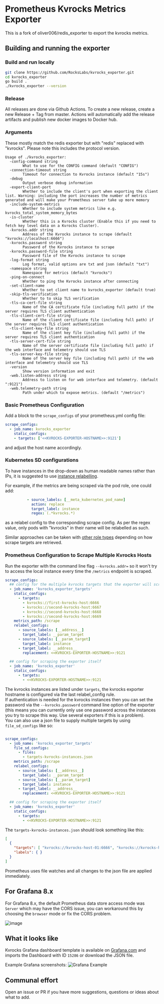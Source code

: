 # Prometheus Kvrocks Metrics Exporter

This is a fork of oliver006/redis_exporter to export the kvrocks metrics.

## Building and running the exporter

### Build and run locally

```sh
git clone https://github.com/RocksLabs/kvrocks_exporter.git
cd kvrocks_exporter
go build .
./kvrocks_exporter --version
```

### Release

All releases are done via Github Actions. To create a new release, create a new Release + Tag from master.
Actions will automatically add the release artifacts and publish new docker images to Docker hub.

### Arguments

These mostly match the redis exporter but with "redis" replaced with "kvrocks". Please note this includes the protocol version.

```
Usage of ./kvrocks_exporter:
  -config-command string
        What to use for the CONFIG command (default "CONFIG")
  -connection-timeout string
        Timeout for connection to Kvrocks instance (default "15s")
  -debug
        Output verbose debug information
  -export-client-port
        Whether to include the client's port when exporting the client list. Warning: including the port increases the number of metrics generated and will make your Prometheus server take up more memory
  -include-system-metrics
        Whether to include system metrics like e.g. kvrocks_total_system_memory_bytes
  -is-cluster
        Whether this is a Kvrocks cluster (Enable this if you need to fetch key level data on a Kvrocks Cluster).
  -kvrocks.addr string
        Address of the Kvrocks instance to scrape (default "kvrocks://localhost:6666")
  -kvrocks.password string
        Password of the Kvrocks instance to scrape
  -kvrocks.password-file string
        Password file of the Kvrocks instance to scrape
  -log-format string
        Log format, valid options are txt and json (default "txt")
  -namespace string
        Namespace for metrics (default "kvrocks")
  -ping-on-connect
        Whether to ping the Kvrocks instance after connecting
  -set-client-name
        Whether to set client name to kvrocks_exporter (default true)
  -skip-tls-verification
        Whether to to skip TLS verification
  -tls-ca-cert-file string
        Name of the CA certificate file (including full path) if the server requires TLS client authentication
  -tls-client-cert-file string
        Name of the client certificate file (including full path) if the server requires TLS client authentication
  -tls-client-key-file string
        Name of the client key file (including full path) if the server requires TLS client authentication
  -tls-server-cert-file string
        Name of the server certificate file (including full path) if the web interface and telemetry should use TLS
  -tls-server-key-file string
        Name of the server key file (including full path) if the web interface and telemetry should use TLS
  -version
        Show version information and exit
  -web.listen-address string
        Address to listen on for web interface and telemetry. (default ":9121")
  -web.telemetry-path string
        Path under which to expose metrics. (default "/metrics")
```

### Basic Prometheus Configuration

Add a block to the `scrape_configs` of your prometheus.yml config file:

```yaml
scrape_configs:
  - job_name: kvrocks_exporter
    static_configs:
    - targets: ['<<KVROCKS-EXPORTER-HOSTNAME>>:9121']
```

and adjust the host name accordingly.


### Kubernetes SD configurations

To have instances in the drop-down as human readable names rather than IPs, it is suggested to use [instance relabelling](https://www.robustperception.io/controlling-the-instance-label).

For example, if the metrics are being scraped via the pod role, one could add:

```yaml
          - source_labels: [__meta_kubernetes_pod_name]
            action: replace
            target_label: instance
            regex: (.*kvrocks.*)
```

as a relabel config to the corresponding scrape config. As per the regex value, only pods with "kvrocks" in their name will be relabelled as such.

Similar approaches can be taken with [other role types](https://prometheus.io/docs/prometheus/latest/configuration/configuration/#kubernetes_sd_config) depending on how scrape targets are retrieved.

### Prometheus Configuration to Scrape Multiple Kvrocks Hosts

Run the exporter with the command line flag `--kvrocks.addr=` so it won't try to access the local instance every time the `/metrics` endpoint is scraped.

```yaml
scrape_configs:
  ## config for the multiple kvrocks targets that the exporter will scrape
  - job_name: 'kvrocks_exporter_targets'
    static_configs:
      - targets:
        - kvrocks://first-kvrocks-host:6666
        - kvrocks://second-kvrocks-host:6667
        - kvrocks://second-kvrocks-host:6668
        - kvrocks://second-kvrocks-host:6669
    metrics_path: /scrape
    relabel_configs:
      - source_labels: [__address__]
        target_label: __param_target
      - source_labels: [__param_target]
        target_label: instance
      - target_label: __address__
        replacement: <<KVROCKS-EXPORTER-HOSTNAME>>:9121

  ## config for scraping the exporter itself
  - job_name: 'kvrocks_exporter'
    static_configs:
      - targets:
        - <<KVROCKS-EXPORTER-HOSTNAME>>:9121
```

The kvrocks instances are listed under `targets`, the kvrocks exporter hostname is configured via the last relabel_config rule.\
If authentication is needed for the kvrocks instances then you can set the password via the `--kvrocks.password` command line option of
the exporter (this means you can currently only use one password across the instances you try to scrape this way. Use several
exporters if this is a problem). \
You can also use a json file to supply multiple targets by using `file_sd_configs` like so:

```yaml

scrape_configs:
  - job_name: 'kvrocks_exporter_targets'
    file_sd_configs:
      - files:
        - targets-kvrocks-instances.json
    metrics_path: /scrape
    relabel_configs:
      - source_labels: [__address__]
        target_label: __param_target
      - source_labels: [__param_target]
        target_label: instance
      - target_label: __address__
        replacement: <<KVROCKS-EXPORTER-HOSTNAME>>:9121

  ## config for scraping the exporter itself
  - job_name: 'kvrocks_exporter'
    static_configs:
      - targets:
        - <<KVROCKS-EXPORTER-HOSTNAME>>:9121
```

The `targets-kvrocks-instances.json` should look something like this:

```json
[
  {
    "targets": [ "kvrocks://kvrocks-host-01:6666", "kvrocks://kvrocks-host-02:6667"],
    "labels": { }
  }
]
```

Prometheus uses file watches and all changes to the json file are applied immediately.

## For Grafana 8.x

For Grafana 8.x, the default Prometheus data store access mode was `Server` which may have
the CORS issue, you can workaround this by choosing the `browser` mode or fix the CORS problem.

![image](https://user-images.githubusercontent.com/4987594/143570291-e4882b52-3a7a-4482-8bf1-ca6539a6b14c.png)

## What it looks like
Kvrocks Grafana dashboard template is available on [Grafana.com](https://grafana.com/grafana/dashboards/15286) and imports
the Dashboard with ID `15286` or download the JSON file.

Example Grafana screenshots:
![Grafana Example](https://grafana.com/api/dashboards/15286/images/11310/image)


## Communal effort

Open an issue or PR if you have more suggestions, questions or ideas about what to add.
